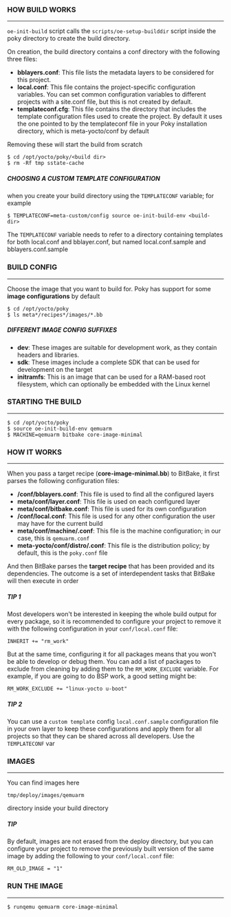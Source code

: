 ### HOW BUILD WORKS
---

`oe-init-build` script calls the `scripts/oe-setup-builddir` script inside the poky directory to create the build directory. 

On creation, the build directory contains a conf directory with the following three files: 

* **bblayers.conf**: This file lists the metadata layers to be considered for this project. 
* **local.conf**: This file contains the project-specific configuration variables. You can set common configuration variables to different projects with a site.conf file, but this is not created by default. 
* **templateconf.cfg**: This file contains the directory that includes the template configuration files used to create the project. By default it uses the one pointed to by the templateconf file in your Poky installation directory, which is meta-yocto/conf by default

Removing these will start the build from scratch

```
$ cd /opt/yocto/poky/<build dir>
$ rm -Rf tmp sstate-cache
```

##### CHOOSING A CUSTOM TEMPLATE CONFIGURATION

when you create your build directory using the `TEMPLATECONF` variable; for example

```
$ TEMPLATECONF=meta-custom/config source oe-init-build-env <build- dir> 
```

The `TEMPLATECONF` variable needs to refer to a directory containing templates for both local.conf and bblayer.conf, but named local.conf.sample and bblayers.conf.sample


### BUILD CONFIG
---

Choose the image that you want to build for. Poky has support for some **image configurations** by default

```
$ cd /opt/yocto/poky 
$ ls meta*/recipes*/images/*.bb
```


##### DIFFERENT IMAGE CONFIG SUFFIXES

* **dev**: These images are suitable for development work, as they contain headers and libraries. 
* **sdk**: These images include a complete SDK that can be used for development on the target
* **initramfs**: This is an image that can be used for a RAM-based root filesystem, which can optionally be embedded with the Linux kernel

### STARTING THE BUILD
---

```
$ cd /opt/yocto/poky
$ source oe-init-build-env qemuarm
$ MACHINE=qemuarm bitbake core-image-minimal
```

### HOW IT WORKS
---

When you pass a target recipe (**core-image-minimal.bb**) to BitBake, it first parses the following configuration files: 

* **<build dir>/conf/bblayers.conf**: This file is used to find all the configured layers 
* **meta/conf/layer.conf**: This file is used on each configured layer 
* **meta/conf/bitbake.conf**: This file is used for its own configuration 
* **<build dir>/conf/local.conf**: This file is used for any other configuration the user may have for the current build 
* **meta/conf/machine/<machine>.conf**: This file is the machine configuration; in our case, this is `qemuarm.conf`
* **meta-yocto/conf/distro/<distro>.conf**: This file is the distribution policy; by default, this is the `poky.conf` file

And then BitBake parses the **target recipe** that has been provided and its dependencies. The outcome is a set of interdependent tasks that BitBake will then execute in order

##### TIP 1

Most developers won't be interested in keeping the whole build output for every package, so it is recommended to configure your project to remove it with the following configuration in your `conf/local.conf` file: 

```
INHERIT += "rm_work" 
```

But at the same time, configuring it for all packages means that you won't be able to develop or debug them. You can add a list of packages to exclude from cleaning by adding them to the `RM_WORK_EXCLUDE` variable. For example, if you are going to do BSP work, a good setting might be: 

```
RM_WORK_EXCLUDE += "linux-yocto u-boot"
```

##### TIP 2

You can use a `custom template` config `local.conf.sample` configuration file in your own layer to keep these configurations and apply them for all projects so that they can be shared across all developers. Use the `TEMPLATECONF` var


### IMAGES
---

You can find images here

```
tmp/deploy/images/qemuarm
```

directory inside your build directory

##### TIP

By default, images are not erased from the deploy directory, but you can configure your project to remove the previously built version of the same image by adding the following to your `conf/local.conf` file: 

```
RM_OLD_IMAGE = "1"
```


### RUN THE IMAGE
---

```
$ runqemu qemuarm core-image-minimal
```

